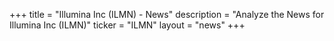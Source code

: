+++
title = "Illumina Inc (ILMN) - News"
description = "Analyze the News for Illumina Inc (ILMN)"
ticker = "ILMN"
layout = "news"
+++

